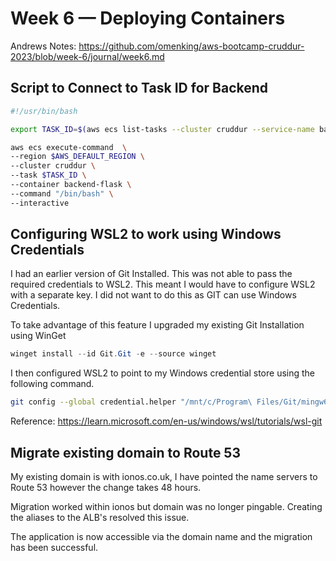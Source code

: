 # Week 6 — Deploying Containers

Andrews Notes: <https://github.com/omenking/aws-bootcamp-cruddur-2023/blob/week-6/journal/week6.md>

## Script to Connect to Task ID for Backend

```sh
#!/usr/bin/bash

export TASK_ID=$(aws ecs list-tasks --cluster cruddur --service-name backend-flask --query 'taskArns[*]' --output json | jq -r 'join(",")')

aws ecs execute-command  \
--region $AWS_DEFAULT_REGION \
--cluster cruddur \
--task $TASK_ID \
--container backend-flask \
--command "/bin/bash" \
--interactive
```

## Configuring WSL2 to work using Windows Credentials

I had an earlier version of Git Installed. This was not able to pass the required credentials to WSL2. This meant I would have to configure WSL2 with a separate key. I did not want to do this as GIT can use Windows Credentials.

To take advantage of this feature I upgraded my existing Git Installation using WinGet 

```powershell
winget install --id Git.Git -e --source winget
```
I then configured WSL2 to point to my Windows credential store using the following command.

```sh
git config --global credential.helper "/mnt/c/Program\ Files/Git/mingw64/bin/git-credential-manager.exe"
```

Reference: <https://learn.microsoft.com/en-us/windows/wsl/tutorials/wsl-git>

## Migrate existing domain to Route 53

My existing domain is with ionos.co.uk, I have pointed the name servers to Route 53 however the change takes 48 hours.

Migration worked within ionos but domain was no longer pingable. Creating the aliases to the ALB's resolved this issue.

The application is now accessible via the domain name and the migration has been successful.



